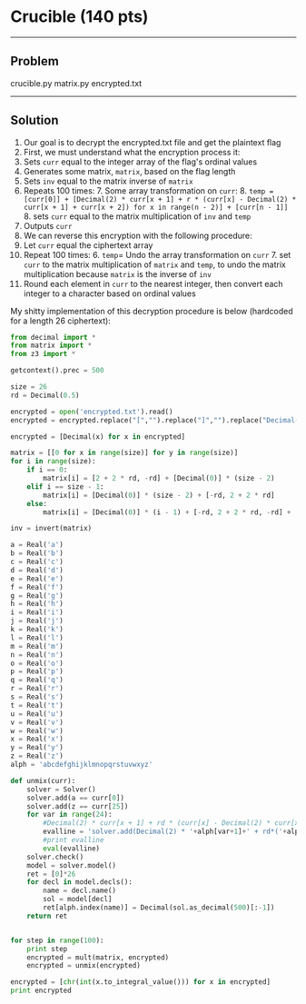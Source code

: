 # Crucible (140 pts)

---

## Problem

crucible.py matrix.py encrypted.txt 

---

## Solution

1. Our goal is to decrypt the encrypted.txt file and get the plaintext flag
2. First, we must understand what the encryption process it:
  3. Sets `curr` equal to the integer array of the flag's ordinal values
  4. Generates some matrix, `matrix`, based on the flag length
  5. Sets `inv` equal to the matrix inverse of `matrix`
  6. Repeats 100 times:
    7. Some array transformation on `curr`:
    8. `temp = [curr[0]] + [Decimal(2) * curr[x + 1] + r * (curr[x] - Decimal(2) * curr[x + 1] + curr[x + 2]) for x in range(n - 2)] + [curr[n - 1]]`
    8. sets `curr` equal to the matrix multiplication of `inv` and `temp`
  7. Outputs `curr`
3. We can reverse this encryption with the following procedure:
  4. Let `curr` equal the ciphertext array
  5. Repeat 100 times:
    6. `temp`= Undo the array transformation on `curr`
    7. set `curr` to the matrix multiplication of `matrix` and `temp`, to undo the matrix multiplication because `matrix` is the inverse of `inv`
  6. Round each element in `curr` to the nearest integer, then convert each integer to a character based on ordinal values

My shitty implementation of this decryption procedure is below (hardcoded for a length 26 ciphertext):
```python
from decimal import *
from matrix import *
from z3 import *

getcontext().prec = 500

size = 26
rd = Decimal(0.5)

encrypted = open('encrypted.txt').read()
encrypted = encrypted.replace("[","").replace("]","").replace("Decimal(","").replace(")","").replace("'","").split(", ")

encrypted = [Decimal(x) for x in encrypted]

matrix = [[0 for x in range(size)] for y in range(size)]
for i in range(size):
    if i == 0:
        matrix[i] = [2 + 2 * rd, -rd] + [Decimal(0)] * (size - 2)
    elif i == size - 1:
        matrix[i] = [Decimal(0)] * (size - 2) + [-rd, 2 + 2 * rd]
    else:
        matrix[i] = [Decimal(0)] * (i - 1) + [-rd, 2 + 2 * rd, -rd] + [Decimal(0)] * (size - i - 2)

inv = invert(matrix)

a = Real('a')
b = Real('b')
c = Real('c')
d = Real('d')
e = Real('e')
f = Real('f')
g = Real('g')
h = Real('h')
i = Real('i')
j = Real('j')
k = Real('k')
l = Real('l')
m = Real('m')
n = Real('n')
o = Real('o')
p = Real('p')
q = Real('q')
r = Real('r')
s = Real('s')
t = Real('t')
u = Real('u')
v = Real('v')
w = Real('w')
x = Real('x')
y = Real('y')
z = Real('z')
alph = 'abcdefghijklmnopqrstuvwxyz'

def unmix(curr):
	solver = Solver()
	solver.add(a == curr[0])
	solver.add(z == curr[25])
	for var in range(24):
		#Decimal(2) * curr[x + 1] + rd * (curr[x] - Decimal(2) * curr[x + 1] + curr[x + 2])
		evalline = 'solver.add(Decimal(2) * '+alph[var+1]+' + rd*('+alph[var]+' - Decimal(2) * '+alph[var+1] + ' + '+alph[var+2]+')== curr['+str(var+1)+'])'
		#print evalline
		eval(evalline)
	solver.check()
	model = solver.model()
	ret = [0]*26
	for decl in model.decls():
		name = decl.name()
		sol = model[decl]
		ret[alph.index(name)] = Decimal(sol.as_decimal(500)[:-1])
	return ret


for step in range(100):
    print step
    encrypted = mult(matrix, encrypted)
    encrypted = unmix(encrypted)

encrypted = [chr(int(x.to_integral_value())) for x in encrypted]
print encrypted
```